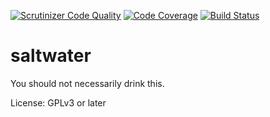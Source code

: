 [![Scrutinizer Code Quality](https://scrutinizer-ci.com/g/daviddeutsch/saltwater/badges/quality-score.png?b=master)](https://scrutinizer-ci.com/g/daviddeutsch/saltwater/?branch=master)
[![Code Coverage](https://scrutinizer-ci.com/g/daviddeutsch/saltwater/badges/coverage.png?b=master)](https://scrutinizer-ci.com/g/daviddeutsch/saltwater/?branch=master)
[![Build Status](https://travis-ci.org/daviddeutsch/saltwater.png?branch=master)](https://travis-ci.org/daviddeutsch/saltwater)

saltwater
=========

You should not necessarily drink this.

License: GPLv3 or later
